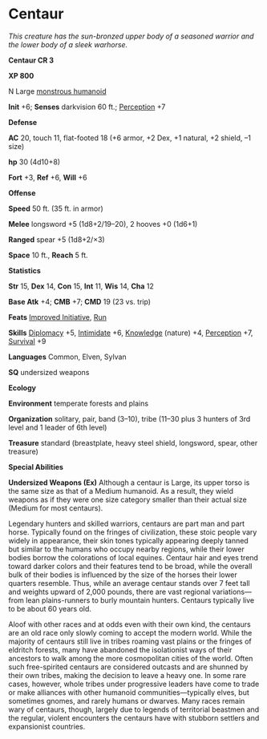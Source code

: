 # Centaur

_This creature has the sun-bronzed upper body of a seasoned warrior and the lower body of a sleek warhorse._

**Centaur CR 3**

**XP 800**

N Large [monstrous humanoid](creatureTypes.html#_monstrous-humanoid)

**Init** +6; **Senses** darkvision 60 ft.; [Perception](../skills/perception.html#_perception) +7

**Defense**

**AC** 20, touch 11, flat-footed 18 (+6 armor, +2 Dex, +1 natural, +2 shield, –1 size)

**hp** 30 (4d10+8)

**Fort** +3, **Ref** +6, **Will** +6

**Offense**

**Speed** 50 ft. (35 ft. in armor)

**Melee** longsword +5 (1d8+2/19–20), 2 hooves +0 (1d6+1)

**Ranged** spear +5 (1d8+2/×3)

**Space** 10 ft., **Reach** 5 ft.

**Statistics**

**Str** 15, **Dex** 14, **Con** 15, **Int** 11, **Wis** 14, **Cha** 12

**Base Atk** +4; **CMB** +7; **CMD** 19 (23 vs. trip)

**Feats** [Improved Initiative](../feats.html#_improved-initiative), [Run](../feats.html#_run)

**Skills** [Diplomacy](../skills/diplomacy.html#_diplomacy) +5, [Intimidate](../skills/intimidate.html#_intimidate) +6, [Knowledge](../skills/knowledge.html#_knowledge) (nature) +4, [Perception](../skills/perception.html#_perception) +7, [Survival](../skills/survival.html#_survival) +9

**Languages** Common, Elven, Sylvan

**SQ** undersized weapons

**Ecology**

**Environment** temperate forests and plains

**Organization** solitary, pair, band (3–10), tribe (11–30 plus 3 hunters of 3rd level and 1 leader of 6th level)

**Treasure** standard (breastplate, heavy steel shield, longsword, spear, other treasure)

**Special Abilities**

**Undersized Weapons (Ex)** Although a centaur is Large, its upper torso is the same size as that of a Medium humanoid. As a result, they wield weapons as if they were one size category smaller than their actual size (Medium for most centaurs).

Legendary hunters and skilled warriors, centaurs are part man and part horse. Typically found on the fringes of civilization, these stoic people vary widely in appearance, their skin tones typically appearing deeply tanned but similar to the humans who occupy nearby regions, while their lower bodies borrow the colorations of local equines. Centaur hair and eyes trend toward darker colors and their features tend to be broad, while the overall bulk of their bodies is influenced by the size of the horses their lower quarters resemble. Thus, while an average centaur stands over 7 feet tall and weights upward of 2,000 pounds, there are vast regional variations—from lean plains-runners to burly mountain hunters. Centaurs typically live to be about 60 years old.

Aloof with other races and at odds even with their own kind, the centaurs are an old race only slowly coming to accept the modern world. While the majority of centaurs still live in tribes roaming vast plains or the fringes of eldritch forests, many have abandoned the isolationist ways of their ancestors to walk among the more cosmopolitan cities of the world. Often such free-spirited centaurs are considered outcasts and are shunned by their own tribes, making the decision to leave a heavy one. In some rare cases, however, whole tribes under progressive leaders have come to trade or make alliances with other humanoid communities—typically elves, but sometimes gnomes, and rarely humans or dwarves. Many races remain wary of centaurs, though, largely due to legends of territorial beastmen and the regular, violent encounters the centaurs have with stubborn settlers and expansionist countries.

